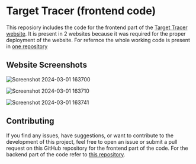 # Target Tracer (frontend code)

This reposiory includes the code for the frontend part of the [Target Tracer website](https://goalapp-frontend.vercel.app/). It is present in 2 websites because it was required for the proper deployment of the website. For refernce the whole working code is present in [one repository](https://github.com/yash-raj-gupta/TargetTracer)  

## Website Screenshots
  
![Screenshot 2024-03-01 163700](https://github.com/yash-raj-gupta/goalapp-frontend/assets/137718338/505de23b-bd48-4db5-a868-1e471797a002)

![Screenshot 2024-03-01 163710](https://github.com/yash-raj-gupta/goalapp-frontend/assets/137718338/4eedfe23-c989-4402-a7ab-7213dd9f86be)

![Screenshot 2024-03-01 163741](https://github.com/yash-raj-gupta/goalapp-frontend/assets/137718338/669bb3c5-0794-4bbc-a35e-e939ffd605d2)

  
</div>

## Contributing

If you find any issues, have suggestions, or want to contribute to the development of this project, feel free to open an issue or submit a pull request on this GitHub repository for the frontend part of the code.
For the backend part of the code refer to [this repository](https://github.com/yash-raj-gupta/goalapp-backend).


